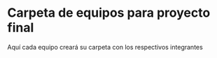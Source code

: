 # Carpeta de equipos para proyecto final

Aquí cada equipo creará su carpeta con los respectivos integrantes
